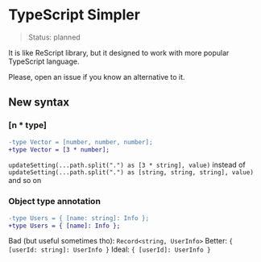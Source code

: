 # TypeScript Simpler

> Status: planned

It is like ReScript library, but it designed to work with more popular TypeScript language.

Please, open an issue if you know an alternative to it.

## New syntax

### [n * type]

```diff
-type Vector = [number, number, number];
+type Vector = [3 * number];
```

`updateSetting(...path.split(".") as [3 * string], value)` instead of `updateSetting(...path.split(".") as [string, string, string], value)` and so on

### Object type annotation

```diff
-type Users = { [name: string]: Info };
+type Users = { [name]: Info };
```

Bad (but useful sometimes tho): `Record<string, UserInfo>`
Better: `{ [userId: string]: UserInfo }`
Ideal: `{ [userId]: UserInfo }`

